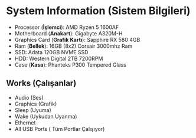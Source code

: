 # System Information (Sistem Bilgileri)
* Processor (**İşlemci**): AMD Ryzen 5 1600AF
* Motherboard (**Anakart**): Gigabyte A320M-H
* Graphics Card (**Grafik Kartı**): Sapphire RX 580 4GB
* Ram (**Bellek**): 16GB (8x2) Corsair 3000mhz Ram
* SSD: Adata 120GB NVME SSD
* HDD: Western Digital 2TB 7200RPM
* Case (**Kasa**): Phanteks P300 Tempered Glass

## Works (Çalışanlar)
* Audio (Ses)
* Graphics (Grafik)
* Sleep (Uyuma)
* Wake (Uykudan Uyanma)
* Ethernet
* All USB Ports ( Tüm Portlar Çalışıyor)
